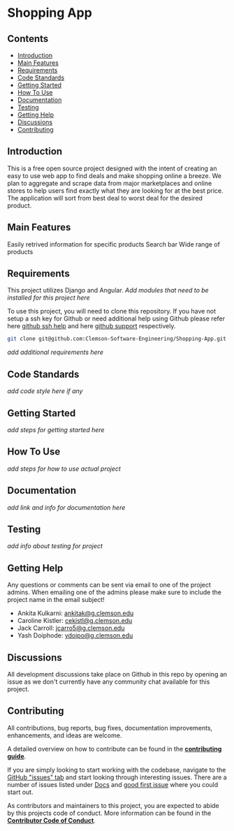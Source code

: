 # Shopping App

## Contents
- [Introduction](#introduction)
- [Main Features](#main-features)
- [Requirements](#requirements)
- [Code Standards](#code-standards)
- [Getting Started](#getting-started)
- [How To Use](#how-to-use)
- [Documentation](#documentation)
- [Testing](#testing)
- [Getting Help](#getting-help)
- [Discussions](#discussions)
- [Contributing](#contributing)

## Introduction
This is a free open source project designed with the intent of creating an easy to use web app to find deals and make shopping online a breeze. We plan to aggregate and scrape data from major marketplaces and online stores to help users find exactly what they are looking for at the best price. The application will sort from best deal to worst deal for the desired product. 

## Main Features
Easily retrived information for specific products
Search bar
Wide range of products

## Requirements
This project utilizes Django and Angular. *Add modules that need to be installed for this project here*

To use this project, you will need to clone this repository. If you have not setup a ssh key for Github or need additional help using Github please refer here [github ssh help](https://docs.github.com/en/free-pro-team@latest/github/authenticating-to-github/connecting-to-github-with-ssh) and here [github support](https://support.github.com/) respectively.

```sh
git clone git@github.com:Clemson-Software-Engineering/Shopping-App.git
```

*add additional requirements here*

## Code Standards
*add code style here if any*

## Getting Started
*add steps for getting started here*

## How To Use
*add steps for how to use actual project*

## Documentation
*add link and info for documentation here*

## Testing
*add info about testing for project*

## Getting Help
Any questions or comments can be sent via email to one of the project admins. When emailing one of the admins please make sure to include the project name in the email subject!
- Ankita Kulkarni: ankitak@g.clemson.edu
- Caroline Kistler: cekistl@g.clemson.edu
- Jack Carroll: jcarro5@g.clemson.edu
- Yash Doiphode: ydoipo@g.clemson.edu

## Discussions
All development discussions take place on Github in this repo by opening an issue as we don't currently have any community chat available for this project.

## Contributing
All contributions, bug reports, bug fixes, documentation improvements, enhancements, and ideas are welcome.

A detailed overview on how to contribute can be found in the **[contributing guide](CONTRIBUTING.md)**.

If you are simply looking to start working with the codebase, navigate to the [GitHub "issues" tab](https://github.com/Clemson-Software-Engineering/Shopping-App/issues) and start looking through interesting issues. There are a number of issues listed under [Docs](https://github.com/Clemson-Software-Engineering/Shopping-App/issues?q=is%3Aopen+sort%3Aupdated-desc+label%3ADocs) and [good first issue](https://github.com/Clemson-Software-Engineering/Shopping-App/issues?labels=good+first+issue&sort=updated&state=open) where you could start out.

As contributors and maintainers to this project, you are expected to abide by this projects code of conduct. More information can be found in the **[Contributor Code of Conduct](CODE_OF_CONDUCT.md)**.
